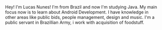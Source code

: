 Hey! I'm Lucas Nunes!
I'm from Brazil and now I'm studying Java. My main focus now is to learn about Android Development.
I have knowledge in other areas like public bids, people management, design and music.
I'm a public servant in Brazillian Army, i work with acquisition of foodstuff.
